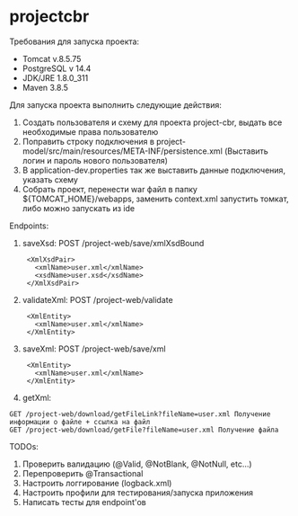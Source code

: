 # projectcbr
Требования для запуска проекта:
 - Tomcat v.8.5.75
 - PostgreSQL v 14.4
 - JDK/JRE 1.8.0_311
 - Maven 3.8.5


Для запуска проекта выполнить следующие действия:
  1. Создать пользователя и схему для проекта project-cbr, выдать все необходимые права пользователю
  2. Поправить строку подключения в project-model/src/main/resources/META-INF/persistence.xml (Выставить логин и пароль нового пользователя)
  3. В application-dev.properties так же выставить данные подключения, указать схему
  4. Собрать проект, перенести war файл в папку ${TOMCAT_HOME}/webapps, заменить context.xml запустить томкат, либо можно запускать из ide

Endpoints:
  1. saveXsd:
    POST /project-web/save/xmlXsdBound

          <XmlXsdPair>
            <xmlName>user.xml</xmlName>
            <xsdName>user.xsd</xsdName>
          </XmlXsdPair>

  2. validateXml:
    POST /project-web/validate

          <XmlEntity>
            <xmlName>user.xml</xmlName>
          </XmlEntity>

  3. saveXml:
    POST /project-web/save/xml

          <XmlEntity>
            <xmlName>user.xml</xmlName>
          </XmlEntity>

  4. getXml:
  
    GET /project-web/download/getFileLink?fileName=user.xml Получение информации о файле + ссылка на файл
    GET /project-web/download/getFile?fileName=user.xml Получение файла
  
TODOs:
  1. Проверить валидацию (@Valid, @NotBlank, @NotNull, etc...)
  2. Перепроверить @Transactional
  3. Настроить логгирование (logback.xml)
  4. Настроить профили для тестирования/запуска приложения
  5. Написать тесты для endpoint'ов
